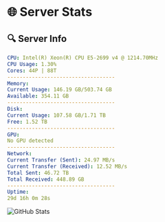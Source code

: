 # 🌐 Server Stats
## 🔍 Server Info
```yaml
CPU: Intel(R) Xeon(R) CPU E5-2699 v4 @ 1214.70MHz
CPU Usage: 1.30%
Cores: 44P | 88T
-----------------------------------
Memory:
Current Usage: 146.19 GB/503.74 GB
Available: 354.11 GB
-----------------------------------
Disk:
Current Usage: 107.58 GB/1.71 TB
Free: 1.52 TB
-----------------------------------
GPU:
No GPU detected
-----------------------------------
Network:
Current Transfer (Sent): 24.97 MB/s
Current Transfer (Received): 12.52 MB/s
Total Sent: 46.72 TB
Total Received: 448.89 GB
-----------------------------------
Uptime:
29d 16h 0m 28s
```
![GitHub Stats](https://img.shields.io/badge/Updated-2025-04-06_13:23:17-blue)